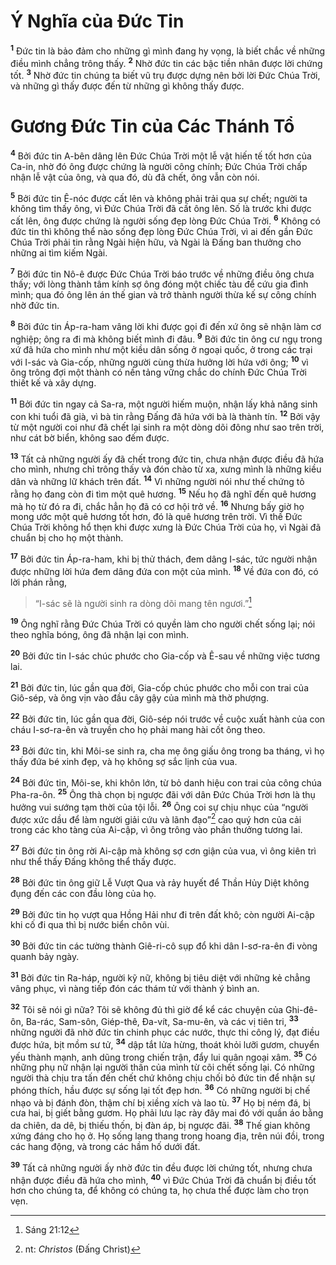 # Ý Nghĩa của Ðức Tin

<sup><b>1</b></sup> Ðức tin là bảo đảm cho những gì mình đang hy vọng, là biết chắc về những điều mình chẳng trông thấy. <sup><b>2</b></sup> Nhờ đức tin các bậc tiền nhân được lời chứng tốt. <sup><b>3</b></sup> Nhờ đức tin chúng ta biết vũ trụ được dựng nên bởi lời Ðức Chúa Trời, và những gì thấy được đến từ những gì không thấy được.

# Gương Ðức Tin của Các Thánh Tổ

<sup><b>4</b></sup> Bởi đức tin A-bên dâng lên Ðức Chúa Trời một lễ vật hiến tế tốt hơn của Ca-in, nhờ đó ông được chứng là người công chính; Ðức Chúa Trời chấp nhận lễ vật của ông, và qua đó, dù đã chết, ông vẫn còn nói.

<sup><b>5</b></sup> Bởi đức tin Ê-nóc được cất lên và không phải trải qua sự chết; người ta không tìm thấy ông, vì Ðức Chúa Trời đã cất ông lên. Số là trước khi được cất lên, ông được chứng là người sống đẹp lòng Ðức Chúa Trời. <sup><b>6</b></sup> Không có đức tin thì không thể nào sống đẹp lòng Ðức Chúa Trời, vì ai đến gần Ðức Chúa Trời phải tin rằng Ngài hiện hữu, và Ngài là Ðấng ban thưởng cho những ai tìm kiếm Ngài.

<sup><b>7</b></sup> Bởi đức tin Nô-ê được Ðức Chúa Trời báo trước về những điều ông chưa thấy; với lòng thành tâm kính sợ ông đóng một chiếc tàu để cứu gia đình mình; qua đó ông lên án thế gian và trở thành người thừa kế sự công chính nhờ đức tin.

<sup><b>8</b></sup> Bởi đức tin Áp-ra-ham vâng lời khi được gọi đi đến xứ ông sẽ nhận làm cơ nghiệp; ông ra đi mà không biết mình đi đâu. <sup><b>9</b></sup> Bởi đức tin ông cư ngụ trong xứ đã hứa cho mình như một kiều dân sống ở ngoại quốc, ở trong các trại với I-sác và Gia-cốp, những người cùng thừa hưởng lời hứa với ông; <sup><b>10</b></sup> vì ông trông đợi một thành có nền tảng vững chắc do chính Ðức Chúa Trời thiết kế và xây dựng.

<sup><b>11</b></sup> Bởi đức tin ngay cả Sa-ra, một người hiếm muộn, nhận lấy khả năng sinh con khi tuổi đã già, vì bà tin rằng Ðấng đã hứa với bà là thành tín. <sup><b>12</b></sup> Bởi vậy từ một người coi như đã chết lại sinh ra một dòng dõi đông như sao trên trời, như cát bờ biển, không sao đếm được.

<sup><b>13</b></sup> Tất cả những người ấy đã chết trong đức tin, chưa nhận được điều đã hứa cho mình, nhưng chỉ trông thấy và đón chào từ xa, xưng mình là những kiều dân và những lữ khách trên đất. <sup><b>14</b></sup> Vì những người nói như thế chứng tỏ rằng họ đang còn đi tìm một quê hương. <sup><b>15</b></sup> Nếu họ đã nghĩ đến quê hương mà họ từ đó ra đi, chắc hẳn họ đã có cơ hội trở về. <sup><b>16</b></sup> Nhưng bấy giờ họ mong ước một quê hương tốt hơn, đó là quê hương trên trời. Vì thế Ðức Chúa Trời không hổ thẹn khi được xưng là Ðức Chúa Trời của họ, vì Ngài đã chuẩn bị cho họ một thành.

<sup><b>17</b></sup> Bởi đức tin Áp-ra-ham, khi bị thử thách, đem dâng I-sác, tức người nhận được những lời hứa đem dâng đứa con một của mình. <sup><b>18</b></sup> Về đứa con đó, có lời phán rằng,

> “I-sác sẽ là người sinh ra dòng dõi mang tên ngươi.”[^1@-7c1d8d1b-cbd8-4be2-ab65-d6bb3cecb82e]

<sup><b>19</b></sup> Ông nghĩ rằng Ðức Chúa Trời có quyền làm cho người chết sống lại; nói theo nghĩa bóng, ông đã nhận lại con mình.

<sup><b>20</b></sup> Bởi đức tin I-sác chúc phước cho Gia-cốp và Ê-sau về những việc tương lai.

<sup><b>21</b></sup> Bởi đức tin, lúc gần qua đời, Gia-cốp chúc phước cho mỗi con trai của Giô-sép, và ông vịn vào đầu cây gậy của mình mà thờ phượng.

<sup><b>22</b></sup> Bởi đức tin, lúc gần qua đời, Giô-sép nói trước về cuộc xuất hành của con cháu I-sơ-ra-ên và truyền cho họ phải mang hài cốt ông theo.

<sup><b>23</b></sup> Bởi đức tin, khi Môi-se sinh ra, cha mẹ ông giấu ông trong ba tháng, vì họ thấy đứa bé xinh đẹp, và họ không sợ sắc lịnh của vua.

<sup><b>24</b></sup> Bởi đức tin, Môi-se, khi khôn lớn, từ bỏ danh hiệu con trai của công chúa Pha-ra-ôn. <sup><b>25</b></sup> Ông thà chọn bị ngược đãi với dân Ðức Chúa Trời hơn là thụ hưởng vui sướng tạm thời của tội lỗi. <sup><b>26</b></sup> Ông coi sự chịu nhục của “người được xức dầu để làm người giải cứu và lãnh đạo”[^1-7c1d8d1b-cbd8-4be2-ab65-d6bb3cecb82e] cao quý hơn của cải trong các kho tàng của Ai-cập, vì ông trông vào phần thưởng tương lai.

<sup><b>27</b></sup> Bởi đức tin ông rời Ai-cập mà không sợ cơn giận của vua, vì ông kiên trì như thể thấy Ðấng không thể thấy được.

<sup><b>28</b></sup> Bởi đức tin ông giữ Lễ Vượt Qua và rảy huyết để Thần Hủy Diệt không đụng đến các con đầu lòng của họ.

<sup><b>29</b></sup> Bởi đức tin họ vượt qua Hồng Hải như đi trên đất khô; còn người Ai-cập khi cố đi qua thì bị nước biển chôn vùi.

<sup><b>30</b></sup> Bởi đức tin các tường thành Giê-ri-cô sụp đổ khi dân I-sơ-ra-ên đi vòng quanh bảy ngày.

<sup><b>31</b></sup> Bởi đức tin Ra-háp, người kỹ nữ, không bị tiêu diệt với những kẻ chẳng vâng phục, vì nàng tiếp đón các thám tử với thành ý bình an.

<sup><b>32</b></sup> Tôi sẽ nói gì nữa? Tôi sẽ không đủ thì giờ để kể các chuyện của Ghi-đê-ôn, Ba-rác, Sam-sôn, Giép-thê, Ða-vít, Sa-mu-ên, và các vị tiên tri, <sup><b>33</b></sup> những người đã nhờ đức tin chinh phục các nước, thực thi công lý, đạt điều được hứa, bịt mồm sư tử, <sup><b>34</b></sup> dập tắt lửa hừng, thoát khỏi lưỡi gươm, chuyển yếu thành mạnh, anh dũng trong chiến trận, đẩy lui quân ngoại xâm. <sup><b>35</b></sup> Có những phụ nữ nhận lại người thân của mình từ cõi chết sống lại. Có những người thà chịu tra tấn đến chết chứ không chịu chối bỏ đức tin để nhận sự phóng thích, hầu được sự sống lại tốt đẹp hơn. <sup><b>36</b></sup> Có những người bị chế nhạo và bị đánh đòn, thậm chí bị xiềng xích và lao tù. <sup><b>37</b></sup> Họ bị ném đá, bị cưa hai, bị giết bằng gươm. Họ phải lưu lạc rày đây mai đó với quần áo bằng da chiên, da dê, bị thiếu thốn, bị đàn áp, bị ngược đãi. <sup><b>38</b></sup> Thế gian không xứng đáng cho họ ở. Họ sống lang thang trong hoang địa, trên núi đồi, trong các hang động, và trong các hầm hố dưới đất.

<sup><b>39</b></sup> Tất cả những người ấy nhờ đức tin đều được lời chứng tốt, nhưng chưa nhận được điều đã hứa cho mình, <sup><b>40</b></sup> vì Ðức Chúa Trời đã chuẩn bị điều tốt hơn cho chúng ta, để không có chúng ta, họ chưa thể được làm cho trọn vẹn.

[^1-7c1d8d1b-cbd8-4be2-ab65-d6bb3cecb82e]: nt: _Christos_ (Ðấng Christ)

[^1@-7c1d8d1b-cbd8-4be2-ab65-d6bb3cecb82e]: Sáng 21:12
